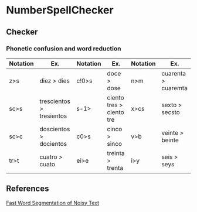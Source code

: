 # NumberSpellChecker

## Checker

### Phonetic confusion and word reduction 

| Notation         | Ex.     | Notation         | Ex.     | Notation         | Ex.     |
|--------------|-----------|--------------|-----------|--------------|-----------|
| z>s | diez > dies      | c!0>s | doce > dose | n>m | cuarenta > cuaremta |
| sc>s      |trescientos > tresientos  | s-1> | ciento tres > ciento tre | x>cs | sexto > secsto |
| sc>c | doscientos > docientos | c0>s | cinco > sinco | v>b | veinte > beinte |
|tr>t | cuatro > cuato | ei>e  | treinta > trenta  | i>y | seis > seys |

## References

[Fast Word Segmentation of Noisy Text](https://towardsdatascience.com/fast-word-segmentation-for-noisy-text-2c2c41f9e8da)
